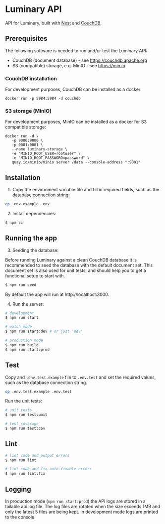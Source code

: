 # Luminary API

API for Luminary, built with [Nest](https://github.com/nestjs/nest) and [CouchDB](https://couchdb.apache.org/).

## Prerequisites

The following software is needed to run and/or test the Luminary API:

-   CouchDB (document database) - see https://couchdb.apache.org
-   S3 (compatible) storage, e.g. MinIO - see https://min.io

### CouchDB installation

For development purposes, CouchDB can be installed as a docker:

```shell
docker run -p 5984:5984 -d couchdb
```

### S3 storage (MinIO)

For development purposes, MinIO can be installed as a docker for S3 compatible storage:

```shell
docker run -d \
   -p 9000:9000 \
   -p 9001:9001 \
   --name luminary-storage \
   -e "MINIO_ROOT_USER=rootuser" \
   -e "MINIO_ROOT_PASSWORD=password" \
   quay.io/minio/minio server /data --console-address ":9001"
```

## Installation

1. Copy the environment variable file and fill in required fields, such as the database connection string:

```sh
cp .env.example .env
```

2. Install dependencies:

```sh
$ npm ci
```

## Running the app

3. Seeding the database:

Before running Luminary against a clean CouchDB database it is recommended to seed the database with the default document set. This document set is also used for unit tests, and should help you to get a functional setup to start with.

```sh
$ npm run seed
```

By default the app will run at http://localhost:3000.

4. Run the server:

```sh
# development
$ npm run start

# watch mode
$ npm run start:dev # or just 'dev'

# production mode
$ npm run build
$ npm run start:prod
```

## Test

Copy and `.env.test.example` file to `.env.test` and set the required values, such as the database connection string.

```sh
cp .env.test.example .env.test
```

Run the unit tests:

```sh
# unit tests
$ npm run test:unit

# test coverage
$ npm run test:cov
```

## Lint

```sh
# lint code and output errors
$ npm run lint

# lint code and fix auto-fixable errors
$ npm run lint:fix
```

## Logging

In production mode (`npm run start:prod`) the API logs are stored in a tailable api.log file. The log files are rotated when the size exceeds 1MB and only the latest 5 files are being kept. In development mode logs are printed to the console.
